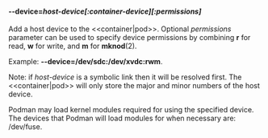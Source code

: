 #### **--device**=*host-device[:container-device][:permissions]*

Add a host device to the <<container|pod>>. Optional *permissions* parameter
can be used to specify device permissions by combining
**r** for read, **w** for write, and **m** for **mknod**(2).

Example: **--device=/dev/sdc:/dev/xvdc:rwm**.

Note: if *host-device* is a symbolic link then it will be resolved first.
The <<container|pod>> will only store the major and minor numbers of the host device.

Podman may load kernel modules required for using the specified
device. The devices that Podman will load modules for when necessary are:
/dev/fuse.
